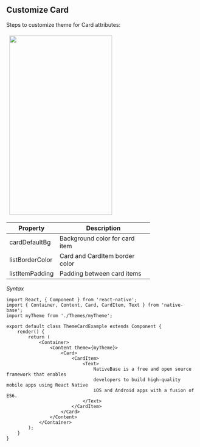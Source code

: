 ## Customize Card

Steps to customize theme for Card attributes:
<br />


<table>
  <thead>
    <tr style="border-style: hidden">
      <th style="border-style: hidden"><img height="470" width="270" src="{{('../assets/ios/guide/theme-card.png')}}" alt="" /></th>
    </tr>
  </thead>
</table>

<table class = "table table-hover" style="width: 75%; ">
        <thead>
            <tr>
                <th>Property</th>
                <th>Description</th>
            </tr>
        </thead>
        <tbody>
            <tr>
                <td>cardDefaultBg</td>
                <td>Background color for card item</td>
            </tr>
            <tr>
                <td>listBorderColor</td>
                <td>Card and CardItem border color</td>
            </tr>
            <tr>
                <td>listItemPadding</td>
                <td>Padding between card items</td>
            </tr>
        </tbody>
    </table>


*Syntax*

<pre class="line-numbers"><code class="language-jsx">import React, { Component } from 'react-native';
import { Container, Content, Card, CardItem, Text } from 'native-base';
import myTheme from './Themes/myTheme';
​
export default class ThemeCardExample extends Component {
    render() {
        return (
            &lt;Container>
                &lt;Content theme={myTheme}>
                    &lt;Card>
                        &lt;CardItem>
                            &lt;Text>
                                NativeBase is a free and open source framework that enables
                                developers to build high-quality mobile apps using React Native
                                iOS and Android apps with a fusion of ES6.
                            &lt;/Text>
                        &lt;/CardItem>
                    &lt;/Card>
                &lt;/Content>
            &lt;/Container>
        );
    }
}</code></pre>
